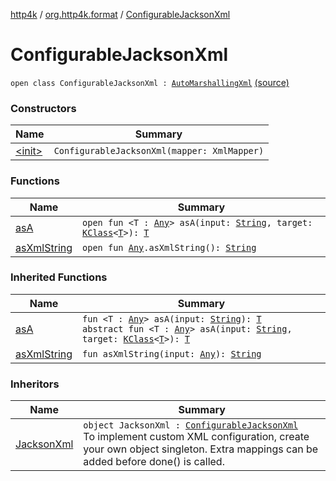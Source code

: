 [http4k](../../index.md) / [org.http4k.format](../index.md) / [ConfigurableJacksonXml](./index.md)

# ConfigurableJacksonXml

`open class ConfigurableJacksonXml : `[`AutoMarshallingXml`](../-auto-marshalling-xml/index.md) [(source)](https://github.com/http4k/http4k/blob/master/http4k-format-jackson/src/main/kotlin/org/http4k/format/ConfgurableJacksonXml.kt#L6)

### Constructors

| Name | Summary |
|---|---|
| [&lt;init&gt;](-init-.md) | `ConfigurableJacksonXml(mapper: XmlMapper)` |

### Functions

| Name | Summary |
|---|---|
| [asA](as-a.md) | `open fun <T : `[`Any`](https://kotlinlang.org/api/latest/jvm/stdlib/kotlin/-any/index.html)`> asA(input: `[`String`](https://kotlinlang.org/api/latest/jvm/stdlib/kotlin/-string/index.html)`, target: `[`KClass`](https://kotlinlang.org/api/latest/jvm/stdlib/kotlin.reflect/-k-class/index.html)`<`[`T`](as-a.md#T)`>): `[`T`](as-a.md#T) |
| [asXmlString](as-xml-string.md) | `open fun `[`Any`](https://kotlinlang.org/api/latest/jvm/stdlib/kotlin/-any/index.html)`.asXmlString(): `[`String`](https://kotlinlang.org/api/latest/jvm/stdlib/kotlin/-string/index.html) |

### Inherited Functions

| Name | Summary |
|---|---|
| [asA](../-auto-marshalling-xml/as-a.md) | `fun <T : `[`Any`](https://kotlinlang.org/api/latest/jvm/stdlib/kotlin/-any/index.html)`> asA(input: `[`String`](https://kotlinlang.org/api/latest/jvm/stdlib/kotlin/-string/index.html)`): `[`T`](../-auto-marshalling-xml/as-a.md#T)<br>`abstract fun <T : `[`Any`](https://kotlinlang.org/api/latest/jvm/stdlib/kotlin/-any/index.html)`> asA(input: `[`String`](https://kotlinlang.org/api/latest/jvm/stdlib/kotlin/-string/index.html)`, target: `[`KClass`](https://kotlinlang.org/api/latest/jvm/stdlib/kotlin.reflect/-k-class/index.html)`<`[`T`](../-auto-marshalling-xml/as-a.md#T)`>): `[`T`](../-auto-marshalling-xml/as-a.md#T) |
| [asXmlString](../-auto-marshalling-xml/as-xml-string.md) | `fun asXmlString(input: `[`Any`](https://kotlinlang.org/api/latest/jvm/stdlib/kotlin/-any/index.html)`): `[`String`](https://kotlinlang.org/api/latest/jvm/stdlib/kotlin/-string/index.html) |

### Inheritors

| Name | Summary |
|---|---|
| [JacksonXml](../-jackson-xml.md) | `object JacksonXml : `[`ConfigurableJacksonXml`](./index.md)<br>To implement custom XML configuration, create your own object singleton. Extra mappings can be added before done() is called. |
